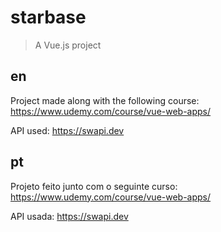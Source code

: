 # starbase

> A Vue.js project

## en

Project made along with the following course: https://www.udemy.com/course/vue-web-apps/

API used: https://swapi.dev

## pt

Projeto feito junto com o seguinte curso: https://www.udemy.com/course/vue-web-apps/

API usada: https://swapi.dev
